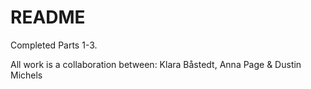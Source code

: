 # README

Completed Parts 1-3.

All work is a collaboration between:
Klara Båstedt, Anna Page & Dustin Michels
